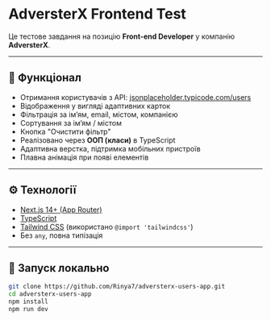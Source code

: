 # AdversterX Frontend Test

Це тестове завдання на позицію **Front-end Developer** у компанію **AdversterX**.

---

## 🧩 Функціонал

- Отримання користувачів з API: [jsonplaceholder.typicode.com/users](https://jsonplaceholder.typicode.com/users)
- Відображення у вигляді адаптивних карток
- Фільтрація за імʼям, email, містом, компанією
- Сортування за імʼям / містом
- Кнопка "Очистити фільтр"
- Реалізовано через **ОOП (класи)** в TypeScript
- Адаптивна верстка, підтримка мобільних пристроїв
- Плавна анімація при появі елементів

---

## ⚙️ Технології

- [Next.js 14+ (App Router)](https://nextjs.org/)
- [TypeScript](https://www.typescriptlang.org/)
- [Tailwind CSS](https://tailwindcss.com/) (використано `@import 'tailwindcss'`)
- Без `any`, повна типізація

---

## 🚀 Запуск локально

```bash
git clone https://github.com/Rinya7/adversterx-users-app.git
cd adversterx-users-app
npm install
npm run dev
```
